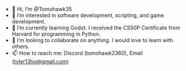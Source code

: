 - 👋 Hi, I’m @Tomohawk35
- 👀 I’m interested in software development, scripting, and game development.
- 🌱 I’m currently learning Godot. I received the CS50P Certificate from Harvard for programming in Python.
- 💞️ I’m looking to collaborate on anything. I would love to learn with others.
- 📫 How to reach me: Discord (tomohawk2360), Email (tyler13ho@gmail.com)

<!---
Tomohawk35/Tomohawk35 is a ✨ special ✨ repository because its `README.md` (this file) appears on your GitHub profile.
You can click the Preview link to take a look at your changes.
--->
